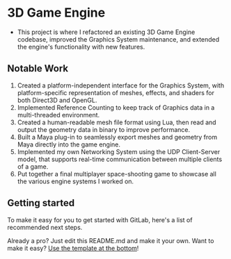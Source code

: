 # 3D Game Engine

- This project is where I refactored an existing 3D Game Engine codebase, improved the Graphics System maintenance, and extended the engine's functionality with new features.

## Notable Work
  
  1. Created a platform-independent interface for the Graphics System, with platform-specific representation of meshes, effects, and shaders for both Direct3D and OpenGL.
  2. Implemented Reference Counting to keep track of Graphics data in a multi-threaded environment.
  3. Created a human-readable mesh file format using Lua, then read and output the geometry data in binary to improve performance.
  4. Built a Maya plug-in to seamlessly export meshes and geometry from Maya directly into the game engine.
  5. Implemented my own Networking System using the UDP Client-Server model, that supports real-time communication between multiple clients of a game.
  6. Put together a final multiplayer space-shooting game to showcase all the various engine systems I worked on.

## Getting started

To make it easy for you to get started with GitLab, here's a list of recommended next steps.

Already a pro? Just edit this README.md and make it your own. Want to make it easy? [Use the template at the bottom](#editing-this-readme)!
